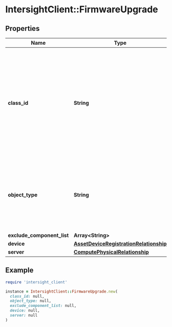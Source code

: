 # IntersightClient::FirmwareUpgrade

## Properties

| Name | Type | Description | Notes |
| ---- | ---- | ----------- | ----- |
| **class_id** | **String** | The fully-qualified name of the instantiated, concrete type. This property is used as a discriminator to identify the type of the payload when marshaling and unmarshaling data. | [default to &#39;firmware.Upgrade&#39;] |
| **object_type** | **String** | The fully-qualified name of the instantiated, concrete type. The value should be the same as the &#39;ClassId&#39; property. | [default to &#39;firmware.Upgrade&#39;] |
| **exclude_component_list** | **Array&lt;String&gt;** |  | [optional] |
| **device** | [**AssetDeviceRegistrationRelationship**](AssetDeviceRegistrationRelationship.md) |  | [optional] |
| **server** | [**ComputePhysicalRelationship**](ComputePhysicalRelationship.md) |  | [optional] |

## Example

```ruby
require 'intersight_client'

instance = IntersightClient::FirmwareUpgrade.new(
  class_id: null,
  object_type: null,
  exclude_component_list: null,
  device: null,
  server: null
)
```

